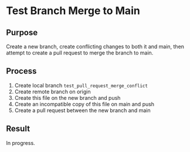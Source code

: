 # Test Branch Merge to Main

## Purpose

Create a new branch, create conflicting changes to both it and main, then attempt to create a pull request to merge the branch to main.

## Process

1. Create local branch `test_pull_request_merge_conflict`
2. Create remote branch on origin
3. Create this file on the new branch and push
4. Create an incompatible copy of this file on main and push
5. Create a pull request between the new branch and main

## Result

In progress.